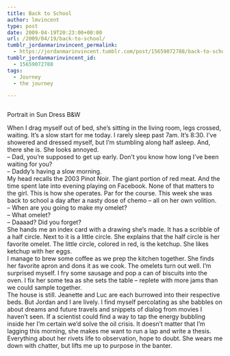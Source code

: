 ```yaml
---
title: Back to School
author: lmvincent
type: post
date: 2009-04-19T20:23:00+00:00
url: /2009/04/19/back-to-school/
tumblr_jordanmarinvincent_permalink:
  - https://jordanmarinvincent.tumblr.com/post/15659072788/back-to-school
tumblr_jordanmarinvincent_id:
  - 15659072788
tags:
  - Journey
  - the journey

---
```

<a href="https://www.flickr.com/photos/larryvincent/3457794774/" title="photo sharing" target="_blank" rel="noopener"><img src="https://farm4.static.flickr.com/3638/3457794774_88f3ee0967_m.jpg" alt="" /></a>

Portrait in Sun Dress B&W

When I drag myself out of bed, she&rsquo;s sitting in the living room, legs crossed, waiting. It&rsquo;s a slow start for me today. I rarely sleep past 7am. It&rsquo;s 8:30. I&rsquo;ve showered and dressed myself, but I&rsquo;m stumbling along half asleep. And, there she is. She looks annoyed.  
&ndash; Dad, you&rsquo;re supposed to get up early. Don&rsquo;t you know how long I&rsquo;ve been waiting for you?  
&ndash; Daddy&rsquo;s having a slow morning.  
My head recalls the 2003 Pinot Noir. The giant portion of red meat. And the time spent late into evening playing on Facebook. None of that matters to the girl. This is how she operates. Par for the course. This week she was back to school a day after a nasty dose of chemo &ndash; all on her own volition.  
&ndash; When are you going to make my omelet?  
&ndash; What omelet?  
&ndash; Daaaad? Did you forget?  
She hands me an index card with a drawing she&rsquo;s made. It has a scribble of a half circle. Next to it is a little circle. She explains that the half circle is her favorite omelet. The little circle, colored in red, is the ketchup. She likes ketchup with her eggs.  
I manage to brew some coffee as we prep the kitchen together. She finds her favorite apron and dons it as we cook. The omelets turn out well. I&rsquo;m surprised myself. I fry some sausage and pop a can of biscuits into the oven. I fix her some tea as she sets the table &ndash; replete with more jams than we could sample together.  
The house is still. Jeanette and Luc are each burrowed into their respective beds. But Jordan and I are lively. I find myself percolating as she babbles on about dreams and future travels and snippets of dialog from movies I haven&rsquo;t seen. If a scientist could find a way to tap the energy bubbling inside her I&rsquo;m certain we&rsquo;d solve the oil crisis. It doesn&rsquo;t matter that I&rsquo;m lagging this morning, she makes me want to run a lap and write a thesis. Everything about her rivets life to observation, hope to doubt. She wears me down with chatter, but lifts me up to purpose in the banter.

<div class="blogger-post-footer">
  <img loading="lazy" width="1" height="1" src="https://blogger.googleusercontent.com/tracker/9039099668816362935-4217444277620255677?l=jordansjourney2.blogspot.com" alt="" />
</div>